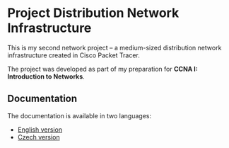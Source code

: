 # Project Distribution Network Infrastructure

This is my second network project – a medium-sized distribution network infrastructure created in Cisco Packet Tracer.

The project was developed as part of my preparation for **CCNA I: Introduction to Networks**.

## Documentation

The documentation is available in two languages:

- [English version](en/README.en.md)
- [Czech version](cz/README.cs.md)
